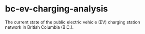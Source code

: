 # bc-ev-charging-analysis
The current state of the public electric vehicle (EV) charging station network in British Columbia (B.C.).

